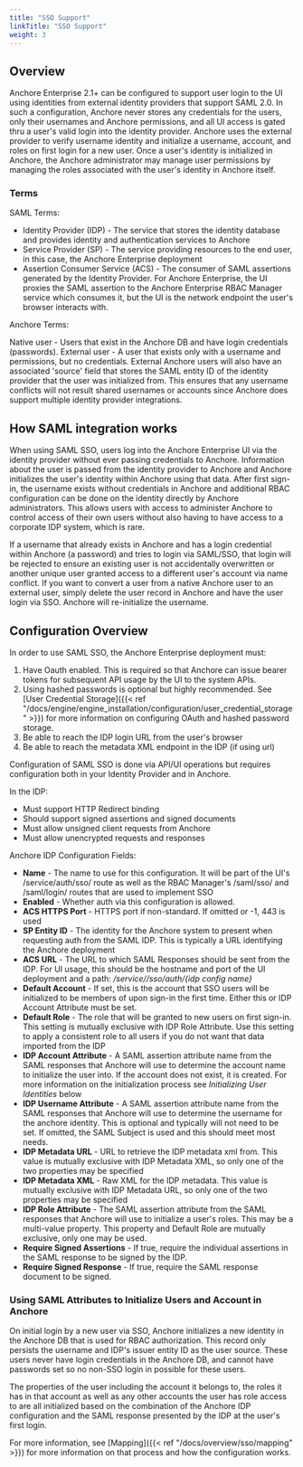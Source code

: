 ```yaml
---
title: "SSO Support"
linkTitle: "SSO Support"
weight: 3
---
```


## Overview

Anchore Enterprise 2.1+ can be configured to support user login to the UI using identities from external identity providers 
that support SAML 2.0. In such a configuration, Anchore never stores any credentials for the users, only their usernames 
and Anchore permissions, and all UI access is gated thru a user's valid login into the identity provider. Anchore uses the external 
provider to verify username identity and initialize a username, account, and roles on first login for a new user. Once a 
user's identity is initialized in Anchore, the Anchore administrator may manage user permissions by managing the roles 
associated with the user's identity in Anchore itself.

### Terms

SAML Terms:

* Identity Provider (IDP) - The service that stores the identity database and provides identity and authentication services to Anchore
* Service Provider (SP) - The service providing resources to the end user, in this case, the Anchore Enterprise deployment
* Assertion Consumer Service (ACS) - The consumer of SAML assertions generated by the Identity Provider. For Anchore Enterprise, 
the UI proxies the SAML assertion to the Anchore Enterprise RBAC Manager service which consumes it, but the UI is the network 
endpoint the user's browser interacts with.

Anchore Terms:

Native user - Users that exist in the Anchore DB and have login credentials (passwords).
External user - A user that exists only with a username and permissions, but no credentials. External Anchore users will 
also have an associated 'source' field that
stores the SAML entity ID of the identity provider that the user was initialized from. This ensures that any username 
conflicts will not result shared usernames or accounts since Anchore does support multiple identity provider integrations.


## How SAML integration works

When using SAML SSO, users log into the Anchore Enterprise UI via the identity provider without ever passing credentials to Anchore. 
Information about the user is passed from the identity provider to Anchore and Anchore initializes the user's identity within 
Anchore using that data. After first sign-in, the username exists without credentials in Anchore and additional RBAC configuration 
can be done on the identity directly by Anchore administrators. This allows users with access to administer Anchore to control 
access of their own users without also having to have access to a corporate IDP system, which is rare.

If a username that already exists in Anchore and has a login credential within Anchore (a password) and tries to login via 
SAML/SSO, that login will be rejected to ensure an existing user is not accidentally overwritten or another unique user 
granted access to a different user's account via name conflict. If you want to convert a user from a native Anchore user 
to an external user, simply delete the user record in Anchore and have the user login via SSO. Anchore will re-initialize the username.
 

## Configuration Overview

In order to use SAML SSO, the Anchore Enterprise deployment must:
1. Have Oauth enabled. This is required so that Anchore can issue bearer tokens for subsequent API usage by the UI to the system APIs.
1. Using hashed passwords is optional but highly recommended. See [User Credential Storage]({{< ref "/docs/engine/engine_installation/configuration/user_credential_storage" >}})
for more information on configuring OAuth and hashed password storage.
1. Be able to reach the IDP login URL from the user's browser
1. Be able to reach the metadata XML endpoint in the IDP (if using url)

Configuration of SAML SSO is done via API/UI operations but requires configuration both in your Identity Provider and in Anchore.

In the IDP:
* Must support HTTP Redirect binding
* Should support signed assertions and signed documents
* Must allow unsigned client requests from Anchore 
* Must allow unencrypted requests and responses

Anchore IDP Configuration Fields:

* **Name** - The name to use for this configuration. It will be part of the UI's /service/auth/sso/<name> route as well as 
the RBAC Manager's /saml/sso/<name> and /saml/login/<name> routes that are used to implement SSO
* **Enabled** - Whether auth via this configuration is allowed.
* **ACS HTTPS Port** - HTTPS port if non-standard. If omitted or -1, 443 is used
* **SP Entity ID** - The identity for the Anchore system to present when requesting auth from the SAML IDP. This is typically 
a URL identifying the Anchore deployment
* **ACS URL** - The URL to which SAML Responses should be sent from the IDP. For UI usage, this should be the hostname and 
port of the UI deployment and a path: */service//sso/auth/{idp config name}*
* **Default Account** - If set, this is the account that SSO users will be initialized to be members of upon sign-in the 
first time. Either this or IDP Account Attribute must be set.
* **Default Role** - The role that will be granted to new users on first sign-in. This setting is mutually exclusive with 
IDP Role Attribute. Use this setting to apply a consistent role to all users if you do not want that data imported from the IDP 
* **IDP Account Attribute** - A SAML assertion attribute name from the SAML responses that Anchore will use to determine 
the account name to initialize the user into. If the account does not exist, it is created. For more information on the initialization process see _Initializing User Identities_ below
* **IDP Username Attribute** - A SAML assertion attribute name from the SAML responses that Anchore will use to determine 
the username for the anchore identity. This is optional and typically will not need to be set. If omitted, the SAML Subject is used and this should meet most needs.
* **IDP Metadata URL** - URL to retrieve the IDP metadata xml from. This value is mutually exclusive with IDP Metadata XML, 
so only one of the two properties may be specified
* **IDP Metadata XML** - Raw XML for the IDP metadata. This value is mutually exclusive with IDP Metadata URL, so only one 
of the two properties may be specified
* **IDP Role Attribute** - The SAML assertion attribute from the SAML responses that Anchore will use to initialize a user's 
roles. This may be a multi-value property. This property and Default Role are mutually exclusive, only one may be used.
* **Require Signed Assertions** - If true, require the individual assertions in the SAML response to be signed by the IDP. 
* **Require Signed Response** - If true, require the SAML response document to be signed.


### Using SAML Attributes to Initialize Users and Account in Anchore

On initial login by a new user via SSO, Anchore initializes a new identity in the Anchore DB that is used for RBAC authorization. 
This record only persists the username and IDP's issuer entity ID as the user source. These users never have login credentials in the Anchore DB,
and cannot have passwords set so no non-SSO login in possible for these users.

The properties of the user including the account it belongs to, the roles it has in that account as well as any other accounts the user has role access to
are all initialized based on the combination of the Anchore IDP configuration and the SAML response presented by the IDP at the user's first login.

For more information, see [Mapping]({{< ref "/docs/overview/sso/mapping" >}}) for more information on that process and how the configuration works.

